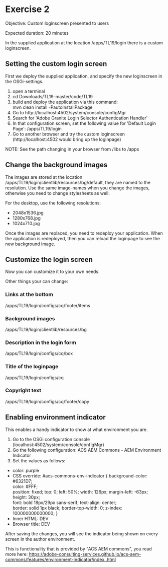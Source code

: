 # Exercise 2

Objective: Custom loginscreen presented to users

Expected duration: 20 minutes

In the supplied application at the location /apps/TL19/login there is a custom loginscreen.

## Setting the custom login screen

First we deploy the supplied application, and specify the new loginscreen in the OSGi-settings.

1. open a terminal
2. cd Downloads/TL19-master/code/TL19
3. build and deploy the application via this command:  
mvn clean install -PautoInstallPackage
4. Go to http://localhost:4502/system/console/configMgr
5. Search for 'Adobe Granite Login Selector Authentication Handler'
6. In that configuration screen, set the following value for 'Default Login Page':
/apps/TL19/login
7. Go to another browser and try the custom loginscreen (http://localhost:4502 would bring up the loginpage)

NOTE: See the path changing in your browser from /libs to /apps

## Change the background images

The images are stored at the location /apps/TL19/login/clientlib/resources/bg/default, they are named to the resolution.
Use the same image-names when you change the images, otherwise you need to change stylesheets as well.

For the desktop, use the following resolutions:
- 2048x1536.jpg
- 1280x768.jpg
- 1024x710.jpg

Once the images are replaced, you need to redeploy your application.
When the application is redeployed, then you can reload the loginpage to see the new background image.

## Customize the login screen

Now you can customize it to your own needs.  

Other things your can change:

### Links at the bottom  
/apps/TL19/login/configs/cq/footer/items

### Background images  
/apps/TL19/login/clientlib/resources/bg

### Description in the login form  
/apps/TL19/login/configs/cq/box

### Title of the loginpage  
/apps/TL19/login/configs/cq

### Copyright text  
/apps/TL19/login/configs/cq/footer/copy

## Enabling environment indicator

This enables a handy indicator to show at what environment you are.

1. Go to the OSGi configuration console (localhost:4502/system/console/configMgr)
2. Go the following configuration: ACS AEM Commons - AEM Environment Indicator
3. Set the values as follows:
- color: purple
- CSS override: #acs-commons-env-indicator { 	background-color: #6321D7;  	
color: #FFF;  
position: fixed;
top: 0;
left: 50%;
width: 126px;
margin-left: -63px;
height: 30px;  	
font: bold 18px/29px sans-serif;
text-align: center; 	 	
border: solid 1px black;
border-top-width: 0;
z-index: 100000000000000;
}
- Inner HTML: DEV
- Browser title: DEV

After saving the changes, you will see the indicator being shown on every screen in the author environment.

This is functionality that is provided by "ACS AEM commons", you read more here: https://adobe-consulting-services.github.io/acs-aem-commons/features/environment-indicator/index..html
